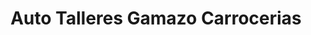 ---
title: "Auto Talleres Gamazo Carrocerias"
url: /vitoria-gasteiz/auto-talleres-gamazo-carrocerias/
shop: Autowerkstatt
---